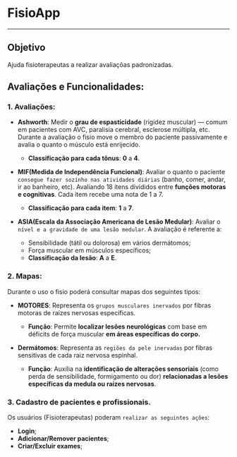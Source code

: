# FisioApp

---

## Objetivo

Ajuda fisioterapeutas a realizar avaliaçõas padronizadas.

## Avaliações e Funcionalidades:

### 1. Avaliações:

- **Ashworth**:
  Medir o **grau de espasticidade** (rigidez muscular) — comum em pacientes com AVC, paralisia cerebral, esclerose
  múltipla, etc. Durante a avaliação o fisio move o membro do paciente passivamente e avalia o quanto o músculo está
  enrijecido.
    - **Classificação para cada tônus**: **0** a **4**.


- **MIF(Medida de Independência Funcional)**:
  Avaliar o quanto o paciente `consegue fazer sozinho nas atividades diárias` (banho, comer, andar, ir ao banheiro,
  etc). Avaliando 18 itens divididos entre **funções motoras e cognitivas**. Cada item recebe uma nota de 1 a 7.
    - **Classificação para cada item**: **1** a **7**.


- **ASIA(Escala da Associação Americana de Lesão Medular)**:
  Avaliar o `nível e a gravidade de uma lesão medular`. A avaliação é referente a:
    - Sensibilidade (tátil ou dolorosa) em vários dermátomos;
    - Força muscular em músculos específicos;
    - **Classificação da lesão**: **A** a **E**.

### 2. Mapas:

  Durante o uso o fisio poderá consultar mapas dos seguintes tipos:

- **MOTORES**:
  Representa os `grupos musculares inervados` por fibras motoras de raízes nervosas específicas.
    - **Função**: Permite **localizar lesões neurológicas** com base em déficits de força muscular **em áreas específicas do
      corpo.**

- **Dermátomos**:
  Representa as `regiões da pele inervadas` por fibras sensitivas de cada raiz nervosa espinhal.
    - **Função**: Auxilia na **identificação de alterações sensoriais** (como perda de sensibilidade, formigamento ou dor)
      **relacionadas a lesões específicas da medula ou raízes nervosas**.

### 3. Cadastro de pacientes e profissionais.
  Os usuários (Fisioterapeutas) poderam `realizar as seguintes ações`:
  - **Login**;
  - **Adicionar/Remover pacientes**;
  - **Criar/Excluir exames**;
